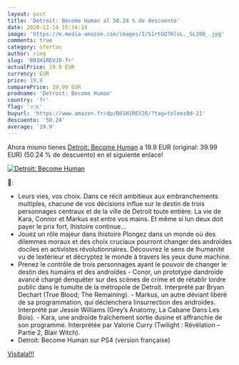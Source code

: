 ```yaml
---
layout: post
title: 'Detroit: Become Human al 50.24 % de descuento'
date: 2020-12-14 15:34:19
image: 'https://m.media-amazon.com/images/I/51rtGQ7KlsL._SL200_.jpg'
comments: true
category: ofertas
author: ring
slug: 'B01H1REVJ0-fr'
actualPrice: 19.9 EUR
currency: EUR
price: 19.9
comparePrice: 39.99 EUR
prodname: 'Detroit: Become Human'
country: 'fr'
flag: '🇫🇷'
buyurl: 'https://www.amazon.fr/dp/B01H1REVJ0/?tag=tolees0d-21'
descuento: '50.24'
average: '19.9'
---
```


Ahora mismo tienes [Detroit: Become Human](https://www.amazon.fr/dp/B01H1REVJ0/?tag=tolees0d-21) a 19.9 EUR (original: 39.99 EUR) (50.24 %  de descuento) en el siguiente enlace!

[![Detroit: Become Human](https://m.media-amazon.com/images/I/51rtGQ7KlsL._SL200_.jpg)](https://www.amazon.fr/dp/B01H1REVJ0/?tag=tolees0d-21)

🔎:

- Leurs vies, vos choix. Dans ce récit ambitieux aux embranchements multiples, chacune de vos décisions influe sur le destin de trois personnages centraux et de la ville de Detroit toute entière. La vie de Kara, Connor et Markus est entre vos mains. Et même si lun deux doit payer le prix fort, lhistoire continue…
- Jouez un rôle majeur dans lhistoire Plongez dans un monde où des dilemmes moraux et des choix cruciaux pourront changer des androïdes dociles en activistes révolutionnaires. Découvrez le sens de lhumanité vu de lextérieur et décryptez le monde à travers les yeux dune machine.
- Prenez le contrôle de trois personnages ayant le pouvoir de changer le destin des humains et des androïdes - Conor, un prototype dandroïde avancé chargé denquêter sur des scènes de crime et de rétablir lordre public dans le tumulte de la métropole de Detroit. Interprété par Bryan Dechart (True Blood; The Remaining). - Markus, un autre déviant libéré de sa programmation, qui déclenchera linsurrection des androïdes. Interprété par Jessie Williams (Grey’s Anatomy, La Cabane Dans Les Bois). - Kara, une androïde fraîchement sortie dusine et affranchie de son programme. Interprétée par Valorie Curry (Twilight : Révélation – Partie 2, Blair Witch).
- Detroit: Become Human sur PS4 (version française)

[Visítala!!!](https://www.amazon.fr/dp/B01H1REVJ0/?tag=tolees0d-21)
